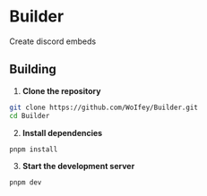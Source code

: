 # Builder

Create discord embeds

## Building

1. **Clone the repository**

```bash
git clone https://github.com/WoIfey/Builder.git
cd Builder
```

2. **Install dependencies**

```bash
pnpm install
```

3. **Start the development server**

```bash
pnpm dev
```
